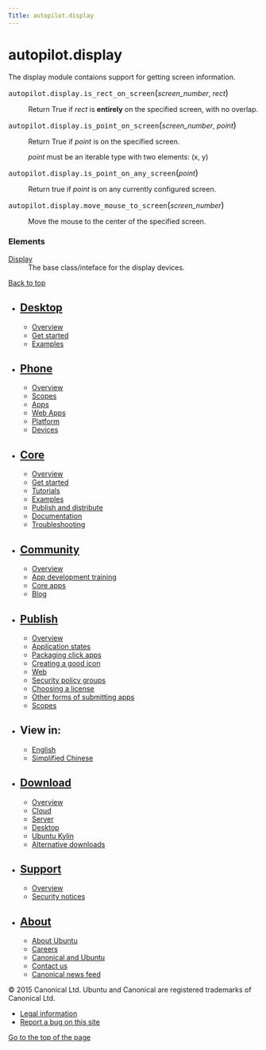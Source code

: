 ```yaml
---
Title: autopilot.display
---
```


# autopilot.display

<!-- Start Namespace Content -->
<span id="autopilot-display-get-information-about-the-current-display-s"></span>
<p>The display module contaions support for getting screen information.</p>
<dl class="function">
<dt id="autopilot.display.is_rect_on_screen">
<tt class="descclassname">autopilot.display.</tt><tt class="descname">is_rect_on_screen</tt><big>(</big><em>screen_number</em>, <em>rect</em><big>)</big><a class="headerlink" href="#autopilot.display.is_rect_on_screen" title="Permalink to this definition"></a></dt>
<dd><p>Return True if <em>rect</em> is <strong>entirely</strong> on the specified screen, with no
overlap.</p>
</dd></dl>
<dl class="function">
<dt id="autopilot.display.is_point_on_screen">
<tt class="descclassname">autopilot.display.</tt><tt class="descname">is_point_on_screen</tt><big>(</big><em>screen_number</em>, <em>point</em><big>)</big><a class="headerlink" href="#autopilot.display.is_point_on_screen" title="Permalink to this definition"></a></dt>
<dd><p>Return True if <em>point</em> is on the specified screen.</p>
<p><em>point</em> must be an iterable type with two elements: (x, y)</p>
</dd></dl>
<dl class="function">
<dt id="autopilot.display.is_point_on_any_screen">
<tt class="descclassname">autopilot.display.</tt><tt class="descname">is_point_on_any_screen</tt><big>(</big><em>point</em><big>)</big><a class="headerlink" href="#autopilot.display.is_point_on_any_screen" title="Permalink to this definition"></a></dt>
<dd><p>Return true if <em>point</em> is on any currently configured screen.</p>
</dd></dl>
<dl class="function">
<dt id="autopilot.display.move_mouse_to_screen">
<tt class="descclassname">autopilot.display.</tt><tt class="descname">move_mouse_to_screen</tt><big>(</big><em>screen_number</em><big>)</big><a class="headerlink" href="#autopilot.display.move_mouse_to_screen" title="Permalink to this definition"></a></dt>
<dd><p>Move the mouse to the center of the specified screen.</p>
</dd></dl>
<!-- End Namespace Content -->
<h3>Elements</h3>
<dl>
<dt><a href="autopilot.display.Display.md">Display</a></dt><dd>The base class/inteface for the display devices.</dd>
</dl>
<!-- div.inner-wrapper -->
<!-- div.wrapper -->
<footer class="global clearfix no-global">
<p class="top-link"><a href="#">Back to top</a>
</p>
<nav id="main-navigation" role="navigation">
<ul>
<li>
<h2><a href="https://developer.ubuntu.com/en/desktop/" class="">Desktop</a></h2>
<ul class="second-level-nav">
<li class="first"><a href="https://developer.ubuntu.com/en/desktop/" >Overview</a></li>
<li class="">
<a href="http://snapcraft.io/?utm_source=developer.ubuntu.com&amp;utm_medium=devportal&amp;utm_term=snaps%20snapcraft%20desktop&amp;utm_content=menu&amp;utm_campaign=duc_snappers" class="">Get started</a>
</li>
<li class="">
<a href="https://github.com/ubuntu/snappy-playpen" class="">Examples</a>
</li>
</ul>
</li>
<li>
<h2><a href="https://developer.ubuntu.com/en/phone/" class="">Phone</a></h2>
<ul class="second-level-nav">
<li class="first"><a href="https://developer.ubuntu.com/en/phone/" >Overview</a></li>
<li class="">
<a href="https://developer.ubuntu.com/en/phone/scopes/" class="">Scopes</a>
</li>
<li class="">
<a href="https://developer.ubuntu.com/en/phone/apps/" class="">Apps</a>
</li>
<li class="">
<a href="https://developer.ubuntu.com/en/phone/web/" class="">Web Apps</a>
</li>
<li class="">
<a href="https://developer.ubuntu.com/en/phone/platform/" class="">Platform</a>
</li>
<li class="">
<a href="https://developer.ubuntu.com/en/phone/devices/" class="">Devices</a>
</li>
</ul>
</li>
<li>
<h2><a href="https://developer.ubuntu.com/core" class="">Core</a></h2>
<ul class="second-level-nav">
<li class="first"><a href="https://developer.ubuntu.com/core" >Overview</a></li>
<li class="">
<a href="https://developer.ubuntu.com/core/get-started" class="">Get started</a>
</li>
<li class="">
<a href="https://developer.ubuntu.com/core/tutorials" class="">Tutorials</a>
</li>
<li class="">
<a href="https://developer.ubuntu.com/core/examples" class="">Examples</a>
</li>
<li class="">
<a href="https://developer.ubuntu.com/core/publish-and-distribute" class="">Publish and distribute</a>
</li>
<li class="">
<a href="https://developer.ubuntu.com/core/documentation" class="">Documentation</a>
</li>
<li class="">
<a href="https://developer.ubuntu.com/core/troubleshooting" class="">Troubleshooting</a>
</li>
</ul>
</li>
<li>
<h2><a href="https://developer.ubuntu.com/en/community/" class="">Community</a></h2>
<ul class="second-level-nav">
<li class="first"><a href="https://developer.ubuntu.com/en/community/" >Overview</a></li>
<li class="">
<a href="https://developer.ubuntu.com/en/community/training/" class="">App development training</a>
</li>
<li class="">
<a href="https://developer.ubuntu.com/en/community/core-apps/" class="">Core apps</a>
</li>
<li class="">
<a href="https://developer.ubuntu.com/en/community/blog/" class="">Blog</a>
</li>
</ul>
</li>
<li>
<h2><a href="https://developer.ubuntu.com/en/publish/" class="">Publish</a></h2>
<ul class="second-level-nav">
<li class="first"><a href="https://developer.ubuntu.com/en/publish/" >Overview</a></li>
<li class="">
<a href="https://developer.ubuntu.com/en/publish/application-states/" class="">Application states</a>
</li>
<li class="">
<a href="https://developer.ubuntu.com/en/publish/packaging-click-apps/" class="">Packaging click apps</a>
</li>
<li class="">
<a href="https://developer.ubuntu.com/en/publish/creating-a-good-icon/" class="">Creating a good icon</a>
</li>
<li class="">
<a href="https://developer.ubuntu.com/en/publish/web/" class="">Web</a>
</li>
<li class="">
<a href="https://developer.ubuntu.com/en/publish/security-policy-groups/" class="">Security policy groups</a>
</li>
<li class="">
<a href="https://developer.ubuntu.com/en/publish/choosing-a-license/" class="">Choosing a license</a>
</li>
<li class="">
<a href="https://developer.ubuntu.com/en/publish/other-forms-of-submitting-apps/" class="">Other forms of submitting apps</a>
</li>
<li class="">
<a href="https://developer.ubuntu.com/en/publish/scopes/" class="">Scopes</a>
</li>
</ul>
</li>
</ul>
<!-- /.footer-a -->
<ul class="clearfix">
<li>
<h2>View in:</h2>
<ul class="second-level-nav">
<li class="lang active">
<a href="index.html" title="Change to language: English">English</a>
</li>
<li class="lang">
<a href="index.html" title="Change to language: Simplified Chinese">Simplified Chinese</a>
</li>
</ul>
</li>
<li>
<h2><a href="http://ubuntu.com/download/">Download</a></h2>
<ul class="second-level-nav">
<li class="first"><a href="http://ubuntu.com/download">Overview</a>
</li>
<li><a href="http://ubuntu.com/download/cloud">Cloud</a>
</li>
<li><a href="http://ubuntu.com/download/server">Server</a>
</li>
<li><a href="http://ubuntu.com/download/desktop">Desktop</a>
</li>
<li><a href="http://ubuntu.com/download/ubuntu-kylin">Ubuntu Kylin</a>
</li>
<li><a href="http://ubuntu.com/download/alternative-downloads">Alternative downloads</a>
</li>
</ul>
</li>
<li>
<h2><a href="http://ubuntu.com/support/">Support</a></h2>
<ul class="second-level-nav">
<li class="first"><a href="http://ubuntu.com/support">Overview</a>
</li>
<li><a href="http://www.ubuntu.com/usn/">Security notices</a>
</li>
</ul>
</li>
<li>
<h2><a href="http://ubuntu.com/about/">About</a></h2>
<ul class="second-level-nav">
<li><a href="http://ubuntu.com/about/about-ubuntu">About Ubuntu</a>
</li>
<li><a href="http://www.canonical.com/careers">Careers</a>
</li>
<li><a href="http://ubuntu.com/about/canonical-and-ubuntu">Canonical and Ubuntu</a>
</li>
<li><a accesskey="7" href="http://ubuntu.com/about/contact-us">Contact us</a>
</li>
<li><a accesskey="2" href="http://insights.ubuntu.com/feed/">Canonical news feed</a>
</li>
</ul>
</li>
</ul>
</nav>
<p class="twelve-col">© 2015 Canonical Ltd. Ubuntu and Canonical are registered trademarks of Canonical Ltd.</p>
<ul class="inline clear">
<li><a href="http://www.ubuntu.com/legal">Legal information</a>
</li>
<li><a href="https://bugs.launchpad.net/developer-ubuntu-com/">Report a bug on this site</a>
</li>
</ul>
<span class="accessibility-aid"><a href="#">Go to the top of the page</a></span>
<!-- /.legal -->
</footer>
<script type='text/javascript' src='https://developer.ubuntu.com/static/devportal_static/developer_portal/syntaxhighlighter3/scripts/shCore.js?ver=3.0.83c'></script>
<script type='text/javascript' src='https://developer.ubuntu.com/static/devportal_static/developer_portal/syntaxhighlighter3/scripts/shAutoloader.js?ver=3.0.83c'></script>
<script type='text/javascript'>
(function(){
var corecss = document.createElement('link');
var themecss = document.createElement('link');
var corecssurl = "/static/devportal_static/developer_portal/syntaxhighlighter3/styles/shCore.css?ver=3.0.83c";
if ( corecss.setAttribute ) {
corecss.setAttribute( "rel", "stylesheet" );
corecss.setAttribute( "type", "text/css" );
corecss.setAttribute( "href", corecssurl );
} else {
corecss.rel = "stylesheet";
corecss.href = corecssurl;
}
document.getElementsByTagName("head")[0].insertBefore( corecss, document.getElementById("syntaxhighlighteranchor") );
var themecssurl = "/static/devportal_static/developer_portal/syntaxhighlighter3/styles/shThemeDefault.css?ver=3.0.83c";
if ( themecss.setAttribute ) {
themecss.setAttribute( "rel", "stylesheet" );
themecss.setAttribute( "type", "text/css" );
themecss.setAttribute( "href", themecssurl );
} else {
themecss.rel = "stylesheet";
themecss.href = themecssurl;
}
//document.getElementById("syntaxhighlighteranchor").appendChild(themecss);
document.getElementsByTagName("head")[0].insertBefore( themecss, document.getElementById("syntaxhighlighteranchor") );
})();
SyntaxHighlighter.config.strings.expandSource = '+ expand source';
SyntaxHighlighter.config.strings.help = '?';
SyntaxHighlighter.config.strings.alert = 'SyntaxHighlighter\n\n';
SyntaxHighlighter.config.strings.noBrush = 'Can\'t find brush for: ';
SyntaxHighlighter.config.strings.brushNotHtmlScript = 'Brush wasn\'t configured for html-script option: ';
SyntaxHighlighter.defaults['pad-line-numbers'] = false;
SyntaxHighlighter.defaults['toolbar'] = false;
SyntaxHighlighter.autoloader(
'js jscript javascript  /static/devportal_static/developer_portal/syntaxhighlighter3/scripts/shBrushJScript.js',
'c cpp                  /static/devportal_static/developer_portal/syntaxhighlighter3/scripts/shBrushCpp.js',
'xml html               /static/devportal_static/developer_portal/syntaxhighlighter3/scripts/shBrushXml.js',
'bash                   /static/devportal_static/developer_portal/syntaxhighlighter3/scripts/shBrushBash.js',
'python                 /static/devportal_static/developer_portal/syntaxhighlighter3/scripts/shBrushPython.js'
);
SyntaxHighlighter.all();
</script>
<!-- Use this only until Modernizr fixes Opera Mini background-size detection -->
<script>
var isOperaMini = (navigator.userAgent.indexOf('Opera Mini') > -1);
if(isOperaMini) {
var root = document.documentElement;
root.className += " opera-mini";
}
</script>
<script>
if(!core){ var core = {}; }
core.globalPrepend = 'body';
</script>
<script src="https://developer.ubuntu.com/assets/sites/ubuntu/latest/u/js/plugins/yui-combined.min.js"></script>
<script src="https://developer.ubuntu.com/assets/sites/ubuntu/latest/u/js/global.js"></script>
<script src="https://developer.ubuntu.com/assets/sites/guidelines/js/responsive/core.js"></script>
<script src="https://developer.ubuntu.com/assets/sites/ubuntu/latest/u/js/global.js"></script>
<script src="https://developer.ubuntu.com/assets/sites/ubuntu/latest/u/js/scratch.js"></script>
<script src="https://developer.ubuntu.com/assets/sites/ubuntu/latest/u/js/plugins/respond.min.js"></script>
<script type="text/javascript">
var _gaq = _gaq || [];
/* Save to developer.ubuntu.com profile */	
_gaq.push(['_setAccount', 'UA-1018242-33']);
_gaq.push(['_setDomainName', '.ubuntu.com']);
_gaq.push(['_trackPageview']);
/* Save to www.ubuntu.com profile */	
_gaq.push(['b._setAccount', 'UA-1018242-4']);
_gaq.push(['b._setDomainName', '.ubuntu.com']);
_gaq.push(['b._trackPageview']);
(function() {
var ga = document.createElement('script'); ga.type = 'text/javascript'; ga.async = true;
ga.src = ('https:' == document.location.protocol ? 'https://' : 'http://') + 'stats.g.doubleclick.net/dc.js';
var s = document.getElementsByTagName('script')[0]; s.parentNode.insertBefore(ga, s);
})();
</script>
</body>
</html>

